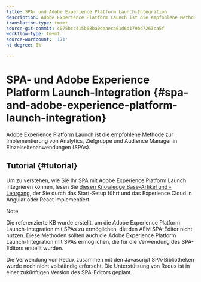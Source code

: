 ```yaml
---
title: SPA- und Adobe Experience Platform Launch-Integration
description: Adobe Experience Platform Launch ist die empfohlene Methode zur Implementierung von Analytics, Zielgruppe und Audience Manager in SPAs.
translation-type: tm+mt
source-git-commit: c075bcc415b68ba0deaeca61d6d179bd7263ca5f
workflow-type: tm+mt
source-wordcount: '171'
ht-degree: 0%

---
```



# SPA- und Adobe Experience Platform Launch-Integration {#spa-and-adobe-experience-platform-launch-integration}

Adobe Experience Platform Launch ist die empfohlene Methode zur Implementierung von Analytics, Zielgruppe und Audience Manager in Einzelseitenanwendungen (SPAs).

## Tutorial {#tutorial}

Um zu verstehen, wie Sie Ihr SPA mit Adobe Experience Platform Launch integrieren können, lesen Sie [diesen Knowledge Base-Artikel und -Lehrgang](https://helpx.adobe.com/experience-manager/kt/integration/using/launch-reference-architecture-SPA-tutorial-implement.html), der Sie durch das Start-Setup führt und das Experience Cloud in Angular oder React implementiert.

>[!NOTE]
>
>Die referenzierte KB wurde erstellt, um die Adobe Experience Platform Launch-Integration mit SPAs zu ermöglichen, die den AEM SPA-Editor nicht nutzen. Diese Methoden sollten auch die Adobe Experience Platform Launch-Integration mit SPAs ermöglichen, die für die Verwendung des SPA-Editors erstellt wurden.
>
>Die Verwendung von Redux zusammen mit den Javascript SPA-Bibliotheken wurde noch nicht vollständig erforscht. Die Unterstützung von Redux ist in einer zukünftigen Version des SPA-Editors geplant.
